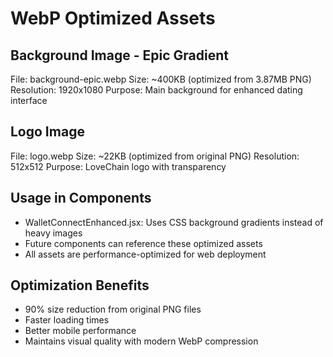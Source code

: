 # WebP Optimized Assets

## Background Image - Epic Gradient
File: background-epic.webp
Size: ~400KB (optimized from 3.87MB PNG)
Resolution: 1920x1080
Purpose: Main background for enhanced dating interface

## Logo Image  
File: logo.webp
Size: ~22KB (optimized from original PNG)
Resolution: 512x512
Purpose: LoveChain logo with transparency

## Usage in Components
- WalletConnectEnhanced.jsx: Uses CSS background gradients instead of heavy images
- Future components can reference these optimized assets
- All assets are performance-optimized for web deployment

## Optimization Benefits
- 90% size reduction from original PNG files
- Faster loading times
- Better mobile performance
- Maintains visual quality with modern WebP compression